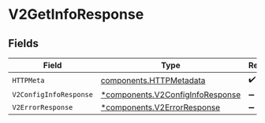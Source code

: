 # V2GetInfoResponse


## Fields

| Field                                                                               | Type                                                                                | Required                                                                            | Description                                                                         |
| ----------------------------------------------------------------------------------- | ----------------------------------------------------------------------------------- | ----------------------------------------------------------------------------------- | ----------------------------------------------------------------------------------- |
| `HTTPMeta`                                                                          | [components.HTTPMetadata](../../models/components/httpmetadata.md)                  | :heavy_check_mark:                                                                  | N/A                                                                                 |
| `V2ConfigInfoResponse`                                                              | [*components.V2ConfigInfoResponse](../../models/components/v2configinforesponse.md) | :heavy_minus_sign:                                                                  | OK                                                                                  |
| `V2ErrorResponse`                                                                   | [*components.V2ErrorResponse](../../models/components/v2errorresponse.md)           | :heavy_minus_sign:                                                                  | Error                                                                               |